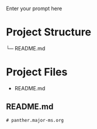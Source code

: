 Enter your prompt here

# Project Structure

└─ README.md


# Project Files

- README.md

## README.md
```
# panther.major-ms.org
```

